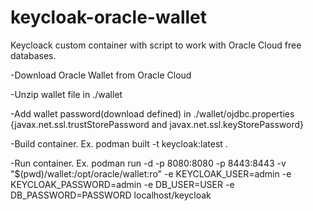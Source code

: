 # keycloak-oracle-wallet
Keycloack custom container with script to work with Oracle Cloud free databases.

-Download Oracle Wallet from Oracle Cloud

-Unzip wallet file in ./wallet

-Add wallet password(download defined) in ./wallet/ojdbc.properties {javax.net.ssl.trustStorePassword and javax.net.ssl.keyStorePassword}

-Build container. Ex. podman built -t keycloak:latest .

-Run container. Ex. podman run -d -p 8080:8080 -p 8443:8443 -v "$(pwd)/wallet:/opt/oracle/wallet:ro" -e KEYCLOAK_USER=admin -e KEYCLOAK_PASSWORD=admin -e DB_USER=USER -e DB_PASSWORD=PASSWORD localhost/keycloak

